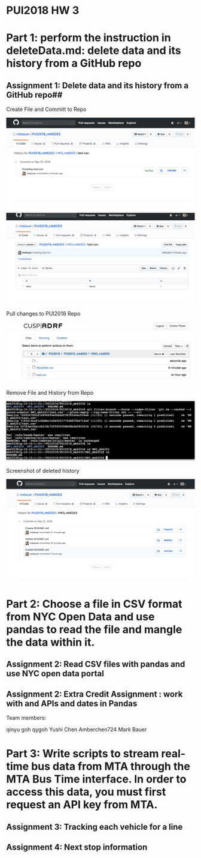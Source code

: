 # PUI2018 HW 3 # 


# Part 1: perform the instruction in deleteData.md: delete data and its history from a GitHub repo # 

## Assignment 1: Delete data and its history from a GitHub repo##

Create File and Committ to Repo

![screen shot](imgs/Create_test.csv_file.png)

![screen shot](imgs/screenshot_of_csv_file_content.png)

Pull changes to PUI2018 Repo

![screen shot](imgs/test.csv_file_in_terminal.png)

Remove File and History from Repo

![screen shot](imgs/removing_test.csv_file_terminal.png)

Screenshot of deleted history

![screen shot](imgs/Remove_History.png)


# Part 2: Choose a file in CSV format from NYC Open Data and use pandas to read the file and mangle the data within it. # 

## Assignment 2: Read CSV files with pandas and use NYC open data portal ##

## Assignment 2: Extra Credit Assignment : work with and APIs and dates in Pandas ##

Team members: 

qinyu goh qygoh
Yushi Chen Amberchen724
Mark Bauer


# Part 3: Write scripts to stream real-time bus data from MTA through the MTA Bus Time interface. In order to access this data, you must first request an API key from MTA. # 

## Assignment 3: Tracking each vehicle for a line ##

## Assignment 4: Next stop information ##